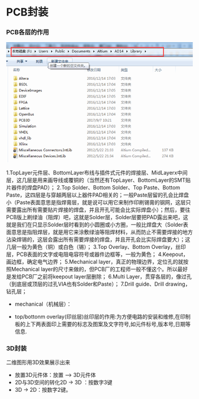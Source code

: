 # PCB封装

### PCB各层的作用 
![](/assets/集成库位置.png)

1.TopLayer元件层、BottomLayer布线与插件式元件的焊接层、MidLayerx中间层，这几层是用来画导线或覆铜的（当然还有TopLayer、BottomLayer的SMT贴片器件的焊盘PAD）；
2.Top Solder、Bottom Solder、Top Paste、Bottom Paste，这四层是与穿越两层以上器件PAD相关的；一般Paste层留的孔会比焊盘小（Paste表面意思是指焊膏层，就是说可以用它来制作印刷锡膏的钢网，这层只需要露出所有需要贴片焊接的焊盘，并且开孔可能会比实际焊盘小）；然后，要往PCB版上刷绿油（阻焊）吧，这就是Solder层，Solder层要把PAD露出来吧，这就是我们在只显示Solder层时看到的小圆圈或小方圈，一般比焊盘大（Solder表面意思是指阻焊层，就是用它来涂敷绿油等阻焊材料，从而防止不需要焊接的地方沾染焊锡的，这层会露出所有需要焊接的焊盘，并且开孔会比实际焊盘要大）；这几层一般为黄色（铜）或白色（锡）；
3.Top Overlay、Bottom Overlay，丝印层，PCB表面的文字或电阻电容符号或器件边框等，一般为黄色；
4.Keepout，画边框，确定电气边界；
5.Mechanical layer，真正的物理边界，定位孔的就按照Mechanical layer的尺寸来做的，但PCB厂的工程师一般不懂这个。所以最好是发给PCB厂之前将keepout layer层删除；
6.Multi Layer，贯穿各层的，像过孔（到底层或顶层的过孔VIA也有Solder和Paste）；
7.Drill guide、Drill drawing，钻孔层；

* mechanical（机械层）：

* top/bottonm overlay(印丝层)丝印层的作用:为方便电路的安装和维修,在印制板的上下两表面印上需要的标志及图案及文字符号,如元件标号,版本号,日期等信息.

### 3D封装
二维图形用3D效果展示出来

* 放置3D元件体：放置 --> 3D元件体
* 2D与3D空间的转化2D -> 3D ：按数字3键
* 3D -> 2D：按数字2键。












